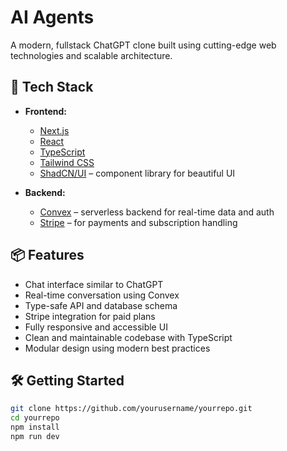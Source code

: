 # AI Agents

A modern, fullstack ChatGPT clone built using cutting-edge web technologies and scalable architecture.

## 🚀 Tech Stack

- **Frontend:**

  - [Next.js](https://nextjs.org/)
  - [React](https://reactjs.org/)
  - [TypeScript](https://www.typescriptlang.org/)
  - [Tailwind CSS](https://tailwindcss.com/)
  - [ShadCN/UI](https://ui.shadcn.com/) – component library for beautiful UI

- **Backend:**
  - [Convex](https://www.convex.dev/) – serverless backend for real-time data and auth
  - [Stripe](https://stripe.com/) – for payments and subscription handling

## 📦 Features

- Chat interface similar to ChatGPT
- Real-time conversation using Convex
- Type-safe API and database schema
- Stripe integration for paid plans
- Fully responsive and accessible UI
- Clean and maintainable codebase with TypeScript
- Modular design using modern best practices

## 🛠️ Getting Started

```bash
git clone https://github.com/yourusername/yourrepo.git
cd yourrepo
npm install
npm run dev
```
